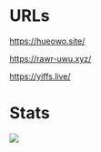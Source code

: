 # URLs
https://hueowo.site/

https://rawr-uwu.xyz/

https://yiffs.live/

# Stats

<img src="https://github-readme-stats.vercel.app/api/top-langs/?username=hue-owo&hide_border=true&layout=compact&theme=tokyonight">
